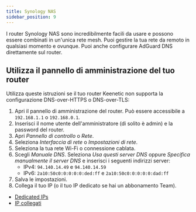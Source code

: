 ```yaml
---
title: Synology NAS
sidebar_position: 9
---
```


I router Synology NAS sono incredibilmente facili da usare e possono essere combinati in un'unica rete mesh. Puoi gestire la tua rete da remoto in qualsiasi momento e ovunque. Puoi anche configurare AdGuard DNS direttamente sul router.

## Utilizza il pannello di amministrazione del tuo router

Utilizza queste istruzioni se il tuo router Keenetic non supporta la configurazione DNS-over-HTTPS o DNS-over-TLS:

1. Apri il pannello di amministrazione del router. Può essere accessibile a `192.168.1.1` o `192.168.0.1`.
2. Inserisci il nome utente dell'amministratore (di solito è admin) e la password del router.
3. Apri _Pannello di controllo_ o _Rete_.
4. Seleziona _Interfaccia di rete_ o _Impostazioni di rete_.
5. Seleziona la tua rete Wi-Fi o connessione cablata.
6. Scegli _Manuale DNS_. Seleziona _Usa questi server DNS_ oppure _Specifica manualmente il server DNS_ e inserisci i seguenti indirizzi server:
    - IPv4: `94.140.14.49` e `94.140.14.59`
    - IPv6: `2a10:50c0:0:0:0:0:ded:ff` e `2a10:50c0:0:0:0:0:dad:ff`
7. Salva le impostazioni.
8. Collega il tuo IP (o il tuo IP dedicato se hai un abbonamento Team).

- [Dedicated IPs](/private-dns/connect-devices/other-options/dedicated-ip.md)
- [IP collegati](private-dns/connect-devices/other-options/linked-ip.md)
